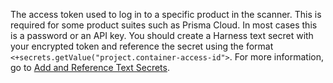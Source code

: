 The access token used to log in to a specific product in the  scanner. This is required for some product suites such as Prisma Cloud. In most cases this is a password or an API key. 
You should create a Harness text secret with your encrypted token and reference the secret using the format `<+secrets.getValue("project.container-access-id">`. For more information, go to [Add and Reference Text Secrets](/docs/platform/Secrets/add-use-text-secrets).